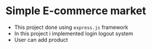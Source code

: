 <!-- @format -->

# Simple E-commerce market

- This project done using `express.js` framework
- In this project i implemented login logout system
- User can add product
